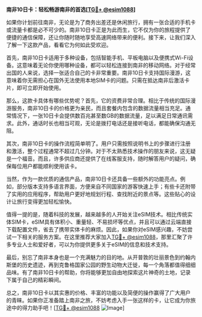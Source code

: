 **南非10日卡：轻松畅游南非的首选[[TG💪+ @esim1088](https://t.me/s/esim1088)]**

如果你计划前往南非，无论是为了商务出差还是休闲旅行，拥有一张合适的手机卡或流量卡都是必不可少的。南非10日卡正是为此而生，它不仅为你的旅程提供了便捷的通信保障，还让你随时随地享受高速网络带来的便利。接下来，让我们深入了解一下这款产品，看看它为何如此受欢迎。

首先，南非10日卡适用于多种设备，包括智能手机、平板电脑以及便携式Wi-Fi设备。这意味着无论你使用哪种设备，都可以轻松连接到南非的移动网络。对于经常出国的人来说，选择一张适合自己的卡非常重要。南非10日卡支持国际漫游，这意味着你无需担心在国外无法使用本地SIM卡的问题。只需在抵达南非后激活卡片，即可立即开始使用。

那么，这款卡具体有哪些优势呢？首先，它的资费非常合理。相比于传统的国际漫游服务，南非10日卡的价格更为亲民，而且套餐内包含的数据流量相当充足。通常情况下，一张10日卡会提供数百兆甚至数GB的数据流量，足以满足日常通讯需求。此外，通话时长也相当可观，无论是拨打电话还是接听电话，都能确保沟通无阻。

其次，南非10日卡的操作流程简单明了。用户只需按照说明书上的步骤进行注册和激活，整个过程通常不超过几分钟。对于不太熟悉技术操作的朋友来说，这无疑是一个福音。而且，许多供应商还提供了在线客服支持，随时解答用户的疑问，确保每位用户都能顺利使用该卡。

当然，作为一款优质的通信产品，南非10日卡还具备一些额外的功能亮点。例如，部分版本支持多语言界面，方便来自不同国家的游客快速上手；有些卡还附带了实用的应用程序，帮助用户更好地规划行程、查找附近的景点等。这些贴心的设计让旅行变得更加轻松愉快。

值得一提的是，随着科技的发展，越来越多的人开始关注eSIM技术。相比传统实体SIM卡，eSIM具有体积小、重量轻、不易损坏等优点，并且可以通过云端直接下载配置文件，省去了携带实体卡的麻烦。因此，如果你对eSIM感兴趣，不妨尝试一下相关的服务方案。在这里推荐大家加入[TG💪+ @esim1088](https://t.me/s/esim1088)，那里汇聚了许多专业人士和爱好者，可以为你提供更多关于eSIM的信息和技术支持。

最后，别忘了南非本身也是一个充满魅力的目的地。从开普敦的壮丽景色到约翰内斯堡的历史遗迹，再到克鲁格国家公园的野生动物大迁徙，每一个角落都值得细细品味。有了南非10日卡的帮助，你将能够更加自由地探索这片神奇的土地，记录下属于自己的精彩瞬间。

总之，南非10日卡以其实惠的价格、丰富的功能以及简便的操作赢得了广大用户的青睐。如果你正准备踏上南非之旅，不妨考虑入手一张这样的卡，让它成为你旅途中的得力助手吧！[[TG💪+ @esim1088](https://t.me/s/esim1088) ![Image](https://i.postimg.cc/4NQfJmqS/Snipaste-2025-05-13-00-14-12.png)]